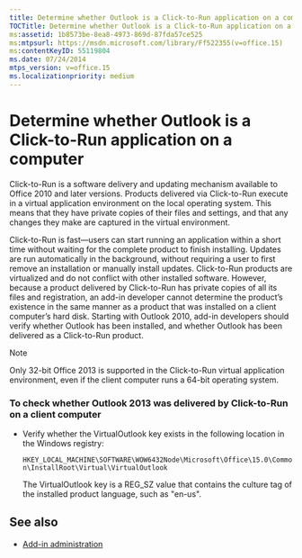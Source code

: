 ```yaml
---
title: Determine whether Outlook is a Click-to-Run application on a computer
TOCTitle: Determine whether Outlook is a Click-to-Run application on a computer
ms:assetid: 1b8573be-8ea8-4973-869d-87fda57ce525
ms:mtpsurl: https://msdn.microsoft.com/library/Ff522355(v=office.15)
ms:contentKeyID: 55119804
ms.date: 07/24/2014
mtps_version: v=office.15
ms.localizationpriority: medium
---
```


# Determine whether Outlook is a Click-to-Run application on a computer

Click-to-Run is a software delivery and updating mechanism available to Office 2010 and later versions. Products delivered via Click-to-Run execute in a virtual application environment on the local operating system. This means that they have private copies of their files and settings, and that any changes they make are captured in the virtual environment.

Click-to-Run is fast—users can start running an application within a short time without waiting for the complete product to finish installing. Updates are run automatically in the background, without requiring a user to first remove an installation or manually install updates. Click-to-Run products are virtualized and do not conflict with other installed software. However, because a product delivered by Click-to-Run has private copies of all its files and registration, an add-in developer cannot determine the product’s existence in the same manner as a product that was installed on a client computer’s hard disk. Starting with Outlook 2010, add-in developers should verify whether Outlook has been installed, and whether Outlook has been delivered as a Click-to-Run product.


> [!NOTE]
> Only 32-bit Office 2013 is supported in the Click-to-Run virtual application environment, even if the client computer runs a 64-bit operating system.



### To check whether Outlook 2013 was delivered by Click-to-Run on a client computer

- Verify whether the VirtualOutlook key exists in the following location in the Windows registry:
    
  `HKEY_LOCAL_MACHINE\SOFTWARE\WOW6432Node\Microsoft\Office\15.0\Common\InstallRoot\Virtual\VirtualOutlook`
    
  The VirtualOutlook key is a REG\_SZ value that contains the culture tag of the installed product language, such as "en-us".

## See also

- [Add-in administration](add-in-administration.md)

